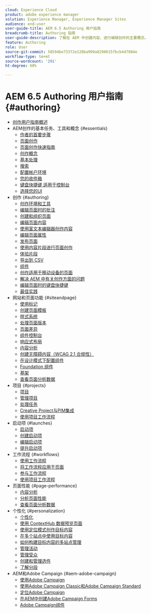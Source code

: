 ```yaml
---
cloud: Experience Cloud
product: adobe experience manager
solution: Experience Manager, Experience Manager Sites
audience: end-user
user-guide-title: AEM 6.5 Authoring 用户指南
breadcrumb-title: Authoring 指南
user-guide-description: 了解在 AEM 中创建内容、进行编辑创作的主要概念。
feature: Authoring
role: User
source-git-commit: 58594be73372e128ba999a8290615fbcb447084e
workflow-type: tm+mt
source-wordcount: '291'
ht-degree: 60%

---
```



# AEM 6.5 Authoring 用户指南 {#authoring}

+ [创作用户指南概述](home.md)
+ AEM创作的基本任务、工具和概念 {#essentials}
   + [作者的首要步骤](first-steps.md)
   + [页面创作](page-authoring.md)
   + [页面创作快速指南](qg-page-authoring.md)
   + [创作概念](author.md)
   + [基本处理](basic-handling.md)
   + [搜索](search.md)
   + [配置帐户环境](user-properties.md)
   + [您的收件箱](inbox.md)
   + [键盘快捷键 适用于控制台](keyboard-shortcuts.md)
   + [选择您的UI](select-ui.md)
+ 创作 {#authoring}
   + [创作环境和工具](author-environment-tools.md)
   + [编辑页面时的批注](annotations.md)
   + [创建和组织页面](managing-pages.md)
   + [编辑页面内容](editing-content.md)
   + [使用富文本编辑器创作内容](rich-text-editor.md)
   + [编辑页面属性](editing-page-properties.md)
   + [发布页面](publishing-pages.md)
   + [使用内容片段进行页面创作](content-fragments.md)
   + [体验片段](experience-fragments.md)
   + [导出到 CSV](csv-export.md)
   + [组件](default-components.md)
   + [创作适用于移动设备的页面](mobile.md)
   + [解决 AEM 中有关创作方面的问题](troubleshooting.md)
   + [编辑页面时的键盘快捷键](page-authoring-keyboard-shortcuts.md)
   + [最佳实践](best-practices.md)
+ 网站和页面功能 {#siteandpage}
   + [使用标记](tags.md)
   + [创建页面模板](templates.md)
   + [样式系统](style-system.md)
   + [处理页面版本](working-with-page-versions.md)
   + [页面差异](page-diff.md)
   + [组件控制台](default-components-console.md)
   + [响应式布局](responsive-layout.md)
   + [内容分析](content-insights.md)
   + [创建无障碍内容（WCAG 2.1 合规性）](creating-accessible-content.md)
   + [在设计模式下配置组件](default-components-designmode.md)
   + [Foundation 组件](default-components-foundation.md)
   + [基架](scaffolding.md)
   + [查看页面分析数据](page-analytics-using.md)
+ 项目 {#projects}
   + [项目](projects.md)
   + [管理项目](touch-ui-managing-projects.md)
   + [处理任务](task-content.md)
   + [Creative Project与PIM集成](managing-product-information.md)
   + [使用项目工作流程](projects-with-workflows.md)
+ 启动项 {#launches}
   + [启动项](launches.md)
   + [创建启动项](launches-creating.md)
   + [编辑启动项](launches-editing.md)
   + [提升启动项](launches-promoting.md)
+ 工作流程 {#workflows}
   + [使用工作流程](workflows.md)
   + [将工作流程应用于页面](workflows-applying.md)
   + [参与工作流程](workflows-participating.md)
   + [使用项目工作流程](https://experienceleague.adobe.com/docs/experience-manager-65/authoring/projects/projects-with-workflows.html)
+ 页面性能 {#page-performance}
   + [内容分析](https://experienceleague.adobe.com/docs/experience-manager-65/authoring/siteandpage/content-insights.html)
   + [分析页面性能](ci-analyze.md)
   + [查看页面分析数据](pa-using.md)
+ 个性化 {#personalization}
   + [个性化](personalization.md)
   + [使用 ContextHub 数据预览页面](ch-previewing.md)
   + [使用定位模式创作目标内容](content-targeting-touch.md)
   + [在多个站点中使用目标内容](multisite-support-targeted-content.md)
   + [如何构建目标内容的多站点管理](technical-multisite-targeted.md)
   + [管理活动](activitylib.md)
   + [管理受众](managing-audiences.md)
   + [创建和管理选件](offerlib.md)
   + [了解分段](segmentation-overview.md)
+ AEM和Adobe Campaign {#aem-adobe-campaign}
   + [使用Adobe Campaign](adobe-campaign.md)
   + [使用Adobe Campaign Classic和Adobe Campaign Standard](campaign.md)
   + [定位Adobe Campaign](target-adobe-campaign.md)
   + [在AEM中创建Adobe Campaign Forms](adobe-campaign-forms.md)
   + [Adobe Campaign组件](adobe-campaign-components.md)
